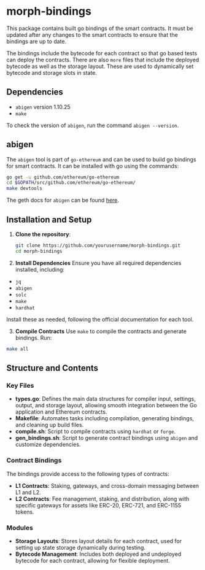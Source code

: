 # morph-bindings

This package contains built go bindings of the smart contracts. It must be
updated after any changes to the smart contracts to ensure that the bindings are
up to date.

The bindings include the bytecode for each contract so that go based tests
can deploy the contracts. There are also `more` files that include the deployed
bytecode as well as the storage layout. These are used to dynamically set
bytecode and storage slots in state.

## Dependencies

- `abigen` version 1.10.25
- `make`

To check the version of `abigen`, run the command `abigen --version`.

## abigen

The `abigen` tool is part of `go-ethereum` and can be used to build go bindings
for smart contracts. It can be installed with go using the commands:

```bash
go get -u github.com/ethereum/go-ethereum
cd $GOPATH/src/github.com/ethereum/go-ethereum/
make devtools
```

The geth docs for `abigen` can be found [here](https://geth.ethereum.org/docs/dapp/native-bindings).

## Installation and Setup

1. **Clone the repository**:
   ```bash
   git clone https://github.com/yourusername/morph-bindings.git
   cd morph-bindings
   ```
2. **Install Dependencies**
Ensure you have all required dependencies installed, including:
- `jq`
- `abigen`
- `solc`
- `make`
- `hardhat`

Install these as needed, following the official documentation for each tool.

3. **Compile Contracts**
Use `make` to compile the contracts and generate bindings. Run:
```bash
make all
 ```
## Structure and Contents

### Key Files

- **types.go**: Defines the main data structures for compiler input, settings, output, and storage layout, allowing smooth integration between the Go application and Ethereum contracts.
- **Makefile**: Automates tasks including compilation, generating bindings, and cleaning up build files.
- **compile.sh**: Script to compile contracts using `hardhat` or `forge`.
- **gen_bindings.sh**: Script to generate contract bindings using `abigen` and customize dependencies.

### Contract Bindings

The bindings provide access to the following types of contracts:
- **L1 Contracts**: Staking, gateways, and cross-domain messaging between L1 and L2.
- **L2 Contracts**: Fee management, staking, and distribution, along with specific gateways for assets like ERC-20, ERC-721, and ERC-1155 tokens.

### Modules

- **Storage Layouts**: Stores layout details for each contract, used for setting up state storage dynamically during testing.
- **Bytecode Management**: Includes both deployed and undeployed bytecode for each contract, allowing for flexible deployment.

